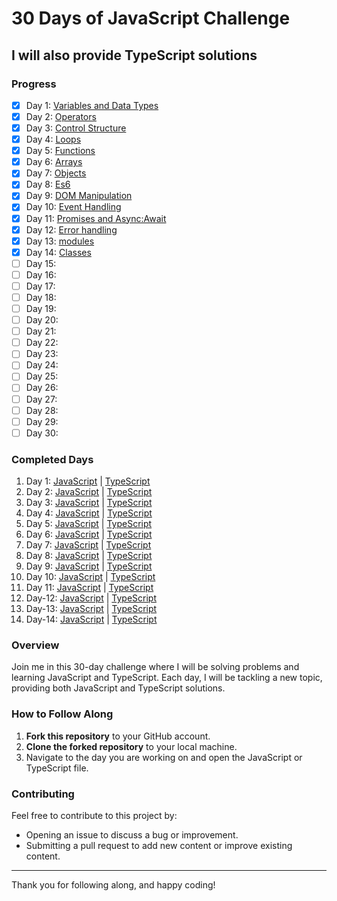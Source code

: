 # 30 Days of JavaScript Challenge
## I will also provide TypeScript solutions

### Progress
- [x] Day 1: [Variables and Data Types](https://github.com/Abdullah-dev0/30-days-javascript-And-typescript/blob/main/Day-1-Javascript/Day-1.js)
- [x] Day 2: [Operators](https://github.com/Abdullah-dev0/30-days-javascript-And-typescript/tree/main/Day-2)
- [x] Day 3: [Control Structure](https://github.com/Abdullah-dev0/30-days-javascript-And-typescript/tree/main/Day-3)
- [x] Day 4: [Loops](https://github.com/Abdullah-dev0/30-days-javascript-And-typescript/tree/main/Day-4)
- [x] Day 5: [Functions](https://github.com/Abdullah-dev0/30-days-javascript-And-typescript/tree/main/Day-5)
- [x] Day 6: [Arrays](https://github.com/Abdullah-dev0/30-days-javascript-And-typescript/tree/main/Day-6)
- [x] Day 7: [Objects](https://github.com/Abdullah-dev0/30-days-javascript-And-typescript/tree/main/Day-7)
- [x] Day 8: [Es6](https://github.com/Abdullah-dev0/30-days-javascript-And-typescript/tree/main/Day-8)
- [x] Day 9: [DOM Manipulation](https://github.com/Abdullah-dev0/30-days-javascript-And-typescript/tree/main/Day-9)
- [x] Day 10: [Event Handling](https://github.com/Abdullah-dev0/30-days-javascript-And-typescript/tree/main/Day-10)
- [x] Day 11: [Promises and Async:Await](https://github.com/Abdullah-dev0/30-days-javascript-And-typescript/tree/main/Day-11)
- [x] Day 12: [Error handling](https://github.com/Abdullah-dev0/30-days-javascript-And-typescript/tree/main/Day-12)
- [x] Day 13: [modules](https://github.com/Abdullah-dev0/30-days-javascript-And-typescript/tree/main/Day-13)
- [x] Day 14: [Classes](https://github.com/Abdullah-dev0/30-days-javascript-And-typescript/tree/main/Day-14)
- [ ] Day 15:
- [ ] Day 16:
- [ ] Day 17:
- [ ] Day 18:
- [ ] Day 19:
- [ ] Day 20:
- [ ] Day 21:
- [ ] Day 22:
- [ ] Day 23:
- [ ] Day 24:
- [ ] Day 25:
- [ ] Day 26:
- [ ] Day 27:
- [ ] Day 28:
- [ ] Day 29:
- [ ] Day 30:

### Completed Days
1. Day 1: [JavaScript](https://github.com/Abdullah-dev0/30-days-javascript-And-typescript/blob/main/Day-1-Javascript/Day-1.js) | [TypeScript](https://github.com/Abdullah-dev0/30-days-javascript-And-typescript/blob/main/Day-1-typescript/day-1.ts)
2. Day 2: [JavaScript](https://github.com/Abdullah-dev0/30-days-javascript-And-typescript/blob/main/Day-2/Javascript/day-2-javascript.js) | [TypeScript](https://github.com/Abdullah-dev0/30-days-javascript-And-typescript/blob/main/Day-2/Typescript/day-2-typescript.ts)
3. Day 3: [JavaScript](https://github.com/Abdullah-dev0/30-days-javascript-And-typescript/blob/main/Day-3/javascript/day-3-javascript.js) | [TypeScript](https://github.com/Abdullah-dev0/30-days-javascript-And-typescript/blob/main/Day-3/Typescript/day-3-typescript.ts)
4. Day 4: [JavaScript](https://github.com/Abdullah-dev0/30-days-javascript-And-typescript/blob/main/Day-4/Javascript/day-4-javascript.js) | [TypeScript](https://github.com/Abdullah-dev0/30-days-javascript-And-typescript/blob/main/Day-4/Typescript/day-4-typescript.ts)
5. Day 5: [JavaScript](https://github.com/Abdullah-dev0/30-days-javascript-And-typescript/blob/main/Day-5/Javascript/day-5-javascript.js) | [TypeScript](https://github.com/Abdullah-dev0/30-days-javascript-And-typescript/blob/main/Day-5/Typescript/day-5-typescript.ts)
6. Day 6: [JavaScript](https://github.com/Abdullah-dev0/30-days-javascript-And-typescript/blob/main/Day-6/Javascript/day-6-javascript.js) | [TypeScript](https://github.com/Abdullah-dev0/30-days-javascript-And-typescript/blob/main/Day-6/Typescript/day-5-typescript.ts)
7. Day 7: [JavaScript](https://github.com/Abdullah-dev0/30-days-javascript-And-typescript/blob/main/Day-7/Javascript/day-7-javascript.js) | [TypeScript](https://github.com/Abdullah-dev0/30-days-javascript-And-typescript/blob/main/Day-7/Typescript/day-7-typescript.ts)
8. Day 8: [JavaScript](https://github.com/Abdullah-dev0/30-days-javascript-And-typescript/blob/main/Day-8/Javascript/day-8-javascript.js) | [TypeScript](https://github.com/Abdullah-dev0/30-days-javascript-And-typescript/blob/main/Day-8/Typescript/day-8-typescript.ts)
9. Day 9: [JavaScript](https://github.com/Abdullah-dev0/30-days-javascript-And-typescript/blob/main/Day-9/Javascript/script.js) | [TypeScript](https://github.com/Abdullah-dev0/30-days-javascript-And-typescript/blob/main/Day-9/Typescript/script.ts)
10. Day 10: [JavaScript](https://github.com/Abdullah-dev0/30-days-javascript-And-typescript/blob/main/Day-10/Javascript/script.js) | [TypeScript](https://github.com/Abdullah-dev0/30-days-javascript-And-typescript/blob/main/Day-10/Typescript/script.ts)
11. Day 11: [JavaScript](https://github.com/Abdullah-dev0/30-days-javascript-And-typescript/blob/main/Day-11/Javascript/day-11-javascript.js) | [TypeScript](https://github.com/Abdullah-dev0/30-days-javascript-And-typescript/blob/main/Day-11/Typescript/day-11-typescript.ts)
12. Day-12: [JavaScript](https://github.com/Abdullah-dev0/30-days-javascript-And-typescript/blob/main/Day-12/Javascript/day-12-javascript.js) | [TypeScript](https://github.com/Abdullah-dev0/30-days-javascript-And-typescript/blob/main/Day-12/Typescript/day-12-typescript.ts)
13. Day-13: [JavaScript](https://github.com/Abdullah-dev0/30-days-javascript-And-typescript/blob/main/Day-13/Javascript/day-13-javascript.js) | [TypeScript](https://github.com/Abdullah-dev0/30-days-javascript-And-typescript/blob/main/Day-13/Typescript/day-13-typescript.ts)
14. Day-14: [JavaScript](https://github.com/Abdullah-dev0/30-days-javascript-And-typescript/blob/main/Day-14/Javascript/day-14-javascript.js) | [TypeScript](https://github.com/Abdullah-dev0/30-days-javascript-And-typescript/blob/main/Day-14/Typescript/day-14-typescript.ts)

### Overview
Join me in this 30-day challenge where I will be solving problems and learning JavaScript and TypeScript. Each day, I will be tackling a new topic, providing both JavaScript and TypeScript solutions.

### How to Follow Along
1. **Fork this repository** to your GitHub account.
2. **Clone the forked repository** to your local machine.
3. Navigate to the day you are working on and open the JavaScript or TypeScript file.

### Contributing
Feel free to contribute to this project by:
- Opening an issue to discuss a bug or improvement.
- Submitting a pull request to add new content or improve existing content.

---

Thank you for following along, and happy coding!
